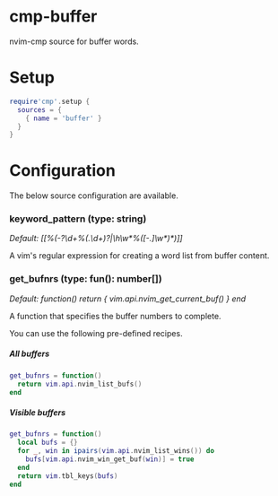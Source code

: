 # cmp-buffer

nvim-cmp source for buffer words.

# Setup

```lua
require'cmp'.setup {
  sources = {
    { name = 'buffer' }
  }
}
```

# Configuration

The below source configuration are available.


### keyword_pattern (type: string)

_Default: [[\%(-\?\d\+\%(\.\d\+\)\?\|\h\w*\%([\-.]\w*\)*\)]]_

A vim's regular expression for creating a word list from buffer content.


### get_bufnrs (type: fun(): number[])

_Default: function() return { vim.api.nvim_get_current_buf() } end_

A function that specifies the buffer numbers to complete.

You can use the following pre-defined recipes.

##### All buffers

```lua
get_bufnrs = function()
  return vim.api.nvim_list_bufs()
end
```

##### Visible buffers

```lua
get_bufnrs = function()
  local bufs = {}
  for _, win in ipairs(vim.api.nvim_list_wins()) do
    bufs[vim.api.nvim_win_get_buf(win)] = true
  end
  return vim.tbl_keys(bufs)
end
```

